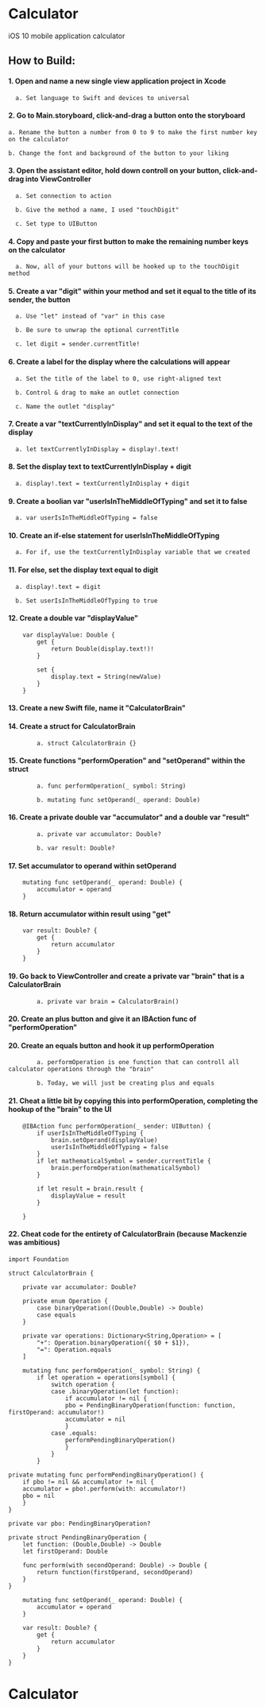 # Calculator
iOS 10 mobile application calculator

## How to Build:
#### 1. Open and name a new single view application project in Xcode

      a. Set language to Swift and devices to universal
  
#### 2. Go to Main.storyboard, click-and-drag a button onto the storyboard

    a. Rename the button a number from 0 to 9 to make the first number key on the calculator
  
    b. Change the font and background of the button to your liking
    
#### 3. Open the assistant editor, hold down controll on your button, click-and-drag into ViewController

      a. Set connection to action
      
      b. Give the method a name, I used "touchDigit"
      
      c. Set type to UIButton

#### 4. Copy and paste your first button to make the remaining number keys on the calculator

      a. Now, all of your buttons will be hooked up to the touchDigit method
      
#### 5. Create a var "digit" within your method and set it equal to the title of its sender, the button

      a. Use "let" instead of "var" in this case
      
      b. Be sure to unwrap the optional currentTitle
      
      c. let digit = sender.currentTitle!

#### 6. Create a label for the display where the calculations will appear

      a. Set the title of the label to 0, use right-aligned text
      
      b. Control & drag to make an outlet connection
      
      c. Name the outlet "display"

#### 7. Create a var "textCurrentlyInDisplay" and set it equal to the text of the display

      a. let textCurrentlyInDisplay = display!.text!

#### 8. Set the display text to textCurrentlyInDisplay + digit

      a. display!.text = textCurrentlyInDisplay + digit

#### 9. Create a boolian var "userIsInTheMiddleOfTyping" and set it to false

      a. var userIsInTheMiddleOfTyping = false

#### 10. Create an if-else statement for userIsInTheMiddleOfTyping

      a. For if, use the textCurrentlyInDisplay variable that we created

#### 11. For else, set the display text equal to digit

      a. display!.text = digit
      
      b. Set userIsInTheMiddleOfTyping to true
      
#### 12. Create a double var "displayValue"
```
    var displayValue: Double {
        get {
            return Double(display.text!)!
        }
        
        set {
            display.text = String(newValue)
        }
    }
```
#### 13. Create a new Swift file, name it "CalculatorBrain"

#### 14. Create a struct for CalculatorBrain

            a. struct CalculatorBrain {}

#### 15. Create functions "performOperation" and "setOperand" within the struct

            a. func performOperation(_ symbol: String)
            
            b. mutating func setOperand(_ operand: Double)

#### 16. Create a private double var "accumulator" and a double var "result"

            a. private var accumulator: Double?
            
            b. var result: Double?

#### 17. Set accumulator to operand within setOperand
```
    mutating func setOperand(_ operand: Double) {
        accumulator = operand
    }
```
#### 18. Return accumulator within result using "get"
```
    var result: Double? {
        get {
            return accumulator
        }
    }
```

#### 19. Go back to ViewController and create a private var "brain" that is a CalculatorBrain

            a. private var brain = CalculatorBrain()
            
#### 20. Create an plus button and give it an IBAction func of "performOperation"

#### 20. Create an equals button and hook it up performOperation

            a. performOperation is one function that can controll all calculator operations through the "brain"
            
            b. Today, we will just be creating plus and equals

#### 21. Cheat a little bit by copying this into performOperation, completing the hookup of the "brain" to the UI
```
    @IBAction func performOperation(_ sender: UIButton) {
        if userIsInTheMiddleOfTyping {
            brain.setOperand(displayValue)
            userIsInTheMiddleOfTyping = false
        }
        if let mathematicalSymbol = sender.currentTitle {
            brain.performOperation(mathematicalSymbol)
        }
        
        if let result = brain.result {
            displayValue = result
        }

    }
```
#### 22. Cheat code for the entirety of CalculatorBrain (because Mackenzie was ambitious)
```
import Foundation

struct CalculatorBrain {
    
    private var accumulator: Double?
    
    private enum Operation {
        case binaryOperation((Double,Double) -> Double)
        case equals
    }
    
    private var operations: Dictionary<String,Operation> = [
        "+": Operation.binaryOperation({ $0 + $1}),
        "=": Operation.equals
    ]
    
    mutating func performOperation(_ symbol: String) {
        if let operation = operations[symbol] {
            switch operation {
            case .binaryOperation(let function):
                if accumulator != nil {
                pbo = PendingBinaryOperation(function: function, firstOperand: accumulator!)
                accumulator = nil
                }
            case .equals:
                performPendingBinaryOperation()
                }
            }
        }

private mutating func performPendingBinaryOperation() {
    if pbo != nil && accumulator != nil {
    accumulator = pbo!.perform(with: accumulator!)
    pbo = nil
    }
}

private var pbo: PendingBinaryOperation?

private struct PendingBinaryOperation {
    let function: (Double,Double) -> Double
    let firstOperand: Double
    
    func perform(with secondOperand: Double) -> Double {
        return function(firstOperand, secondOperand)
    }
}
    
    mutating func setOperand(_ operand: Double) {
        accumulator = operand
    }
    
    var result: Double? {
        get {
            return accumulator
        }
    }
}
```
# Calculator
